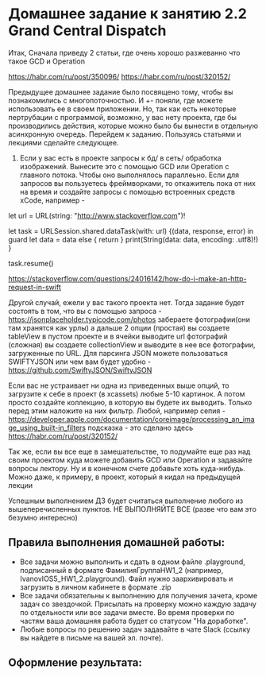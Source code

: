 # Домашнее задание к занятию 2.2 	Grand Central Dispatch

Итак, Сначала приведу 2 статьи, где очень хорошо разжеванно что такое GCD и Operation

https://habr.com/ru/post/350096/
https://habr.com/ru/post/320152/

Предыдущее домашнее задание было посвящено тому, чтобы вы познакомились с многопоточностью. И +- поняли, где можете использовать ее в своем приложении. Но, так как есть некоторые пертрубации с программой, возможно, у вас нету проекта, где бы производились действия, которые можно было бы вынести в отдельную асинхронную очередь.
Перейдем к заданию. Пользуясь статьями и лекциями сделайте следующее.

1) Если у вас есть в проекте запросы к бд/ в сеть/ обработка изображений. Вынесите это с помощью GCD или Operation с главного потока. Чтобы оно выполнялось параллеьно. Если для запросов вы пользуетесь фреймворками, то откажитель пока от них на время и создайте запросы с помощью встроенных средств xCode, например -

let url = URL(string: "http://www.stackoverflow.com")!

let task = URLSession.shared.dataTask(with: url) {(data, response, error) in
    guard let data = data else { return }
    print(String(data: data, encoding: .utf8)!)
}

task.resume()

https://stackoverflow.com/questions/24016142/how-do-i-make-an-http-request-in-swift

 Другой случай, ежели у вас такого проекта нет. Тогда задание будет состоять в том, что вы с помощью запроса - https://jsonplaceholder.typicode.com/photos забераете фотографии(они там хранятся как урлы) а дальше 2 опции
(простая) вы создаете tableView в пустом проекте и в ячейки выводите url фотографий
(сложная) вы создаете collectionView и выводите в нее все фотографии, загруженные по URL.
Для парсинга JSON можете пользоваться SWIFTYJSON или чем вам будет удобно - https://github.com/SwiftyJSON/SwiftyJSON

Если вас не устраивает ни одна из приведенных выше опций, то загрузите к себе в проект (в xcassets) любые 5-10 картинок. А потом просто создайте коллекцию, в которую вы будете их выводить. Только перед этим наложите на них фильтр. Любой, например сепия - https://developer.apple.com/documentation/coreimage/processing_an_image_using_built-in_filters
подсказка - это сделано здесь https://habr.com/ru/post/320152/

Так же, если вы все еще в замешательстве, то подумайте еще раз над своим проектом куда можете добавить GCD или Operation и задавайте вопросы лектору. Ну и в конечном счете добавьте хоть куда-нибудь. Можно даже, к примеру, в проект, который я кидал на предыдущей лекции

Успешным выполнением ДЗ будет считаться выполнение любого из вышеперечисленных пунктов. НЕ ВЫПОЛНЯЙТЕ ВСЕ (разве что вам это безумно интересно)

## Правила выполнения домашней работы:

* Все задачи можно выполнить и сдать в одном файле .playground, подписанный в формате ФамилияГруппаHW1_2 (например, IvanovIOS5_HW1_2.playground). Файл нужно заархивировать и загрузить в личном кабинете в формате .zip
* Все задачи обязательны к выполнению для получения зачета, кроме задач со звездочкой. Присылать на проверку можно каждую задачу по отдельности или все задачи вместе. Во время проверки по частям ваша домашняя работа будет со статусом "На доработке".
* Любые вопросы по решению задач задавайте в чате Slack (ссылку вы найдете в письме на вашей эл. почте).

## Оформление результата:
